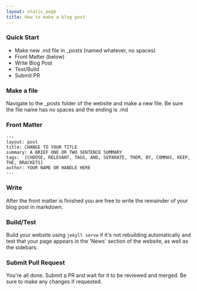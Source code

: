 ```yaml
---
layout: static_page
title: How to make a blog post
---
```


### Quick Start
* Make new .md file in _posts (named whatever, no spaces)
* Front Matter (below)
* Write Blog Post
* Test/Build
* Submit PR

### Make a file
Navigate to the _posts folder of the website and make a new file. Be sure the file name has no spaces and the ending is .md

### Front Matter
```
---
layout: post
title: CHANGE TO YOUR TITLE
summary: A BRIEF ONE OR TWO SENTENCE SUMMARY
tags:  [CHOOSE, RELEVANT, TAGS, AND, SEPARATE, THEM, BY, COMMAS, KEEP, THE, BRACKETS]
author: YOUR NAME OR HANDLE HERE
---
```

### Write
After the front matter is finished you are free to write the remainder of your blog post in markdown. 

### Build/Test
Build your website using `jekyll serve` if it's not rebuilding automatically and test that your page appears in the 'News' section of the website, as well as the sidebars.

### Submit Pull Request
You're all done. Submit a PR and wait for it to be reviewed and merged. Be sure to make any changes if requested.